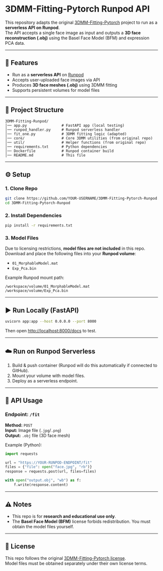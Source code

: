 # 3DMM-Fitting-Pytorch Runpod API

This repository adapts the original [3DMM-Fitting-Pytorch](https://github.com/ascust/3DMM-Fitting-Pytorch) project to run as a **serverless API on Runpod**.  
The API accepts a single face image as input and outputs a **3D face reconstruction (.obj)** using the Basel Face Model (BFM) and expression PCA data.  

---

## 🚀 Features
- Run as a **serverless API** on [Runpod](https://runpod.io)  
- Accepts user-uploaded face images via API  
- Produces **3D face meshes (.obj)** using 3DMM fitting  
- Supports persistent volumes for model files  

---

## 📂 Project Structure
```
3DMM-Fitting-Runpod/
│── app.py                # FastAPI app (local testing)
│── runpod_handler.py     # Runpod serverless handler
│── fit_one.py            # 3DMM fitting logic (adapted)
│── core/                 # Core 3DMM utilities (from original repo)
│── util/                 # Helper functions (from original repo)
│── requirements.txt      # Python dependencies
│── Dockerfile            # Runpod container build
│── README.md             # This file
```

---

## ⚙️ Setup

### 1. Clone Repo
```bash
git clone https://github.com/YOUR-USERNAME/3DMM-Fitting-Pytorch-Runpod.git
cd 3DMM-Fitting-Pytorch-Runpod
```

### 2. Install Dependencies
```bash
pip install -r requirements.txt
```

### 3. Model Files
Due to licensing restrictions, **model files are not included** in this repo.  
Download and place the following files into your **Runpod volume**:

- `01_MorphableModel.mat`
- `Exp_Pca.bin`

Example Runpod mount path:
```
/workspace/volume/01_MorphableModel.mat
/workspace/volume/Exp_Pca.bin
```

---

## ▶️ Run Locally (FastAPI)
```bash
uvicorn app:app --host 0.0.0.0 --port 8000
```
Then open [http://localhost:8000/docs](http://localhost:8000/docs) to test.

---

## ☁️ Run on Runpod Serverless

1. Build & push container (Runpod will do this automatically if connected to GitHub).  
2. Mount your volume with model files.  
3. Deploy as a serverless endpoint.  

---

## 📡 API Usage

### Endpoint: `/fit`
**Method:** `POST`  
**Input:** Image file (`.jpg`/`.png`)  
**Output:** `.obj` file (3D face mesh)  

Example (Python):
```python
import requests

url = "https://YOUR-RUNPOD-ENDPOINT/fit"
files = {"file": open("face.jpg", "rb")}
response = requests.post(url, files=files)

with open("output.obj", "wb") as f:
    f.write(response.content)
```

---

## ⚠️ Notes
- This repo is for **research and educational use only**.  
- The **Basel Face Model (BFM)** license forbids redistribution. You must obtain the model files yourself.  

---

## 📜 License
This repo follows the original [3DMM-Fitting-Pytorch license](https://github.com/ascust/3DMM-Fitting-Pytorch).  
Model files must be obtained separately under their own license terms.  
